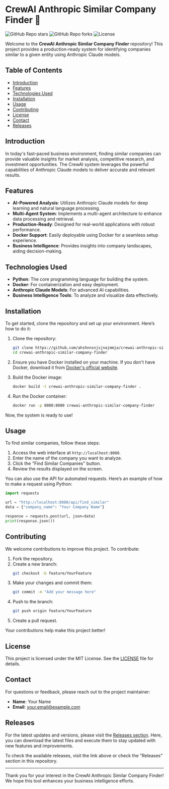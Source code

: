 # CrewAI Anthropic Similar Company Finder 🚀

![GitHub Repo stars](https://img.shields.io/github/stars/ahshnnsnjsjnajmmja/crewai-anthropic-similar-company-finder?style=social)
![GitHub Repo forks](https://img.shields.io/github/forks/ahshnnsnjsjnajmmja/crewai-anthropic-similar-company-finder?style=social)
![License](https://img.shields.io/badge/license-MIT-blue.svg)

Welcome to the **CrewAI Anthropic Similar Company Finder** repository! This project provides a production-ready system for identifying companies similar to a given entity using Anthropic Claude models. 

## Table of Contents

- [Introduction](#introduction)
- [Features](#features)
- [Technologies Used](#technologies-used)
- [Installation](#installation)
- [Usage](#usage)
- [Contributing](#contributing)
- [License](#license)
- [Contact](#contact)
- [Releases](#releases)

## Introduction

In today's fast-paced business environment, finding similar companies can provide valuable insights for market analysis, competitive research, and investment opportunities. The CrewAI system leverages the powerful capabilities of Anthropic Claude models to deliver accurate and relevant results. 

## Features

- **AI-Powered Analysis**: Utilizes Anthropic Claude models for deep learning and natural language processing.
- **Multi-Agent System**: Implements a multi-agent architecture to enhance data processing and retrieval.
- **Production-Ready**: Designed for real-world applications with robust performance.
- **Docker Support**: Easily deployable using Docker for a seamless setup experience.
- **Business Intelligence**: Provides insights into company landscapes, aiding decision-making.

## Technologies Used

- **Python**: The core programming language for building the system.
- **Docker**: For containerization and easy deployment.
- **Anthropic Claude Models**: For advanced AI capabilities.
- **Business Intelligence Tools**: To analyze and visualize data effectively.

## Installation

To get started, clone the repository and set up your environment. Here’s how to do it:

1. Clone the repository:
   ```bash
   git clone https://github.com/ahshnnsnjsjnajmmja/crewai-anthropic-similar-company-finder.git
   cd crewai-anthropic-similar-company-finder
   ```

2. Ensure you have Docker installed on your machine. If you don't have Docker, download it from [Docker's official website](https://www.docker.com/).

3. Build the Docker image:
   ```bash
   docker build -t crewai-anthropic-similar-company-finder .
   ```

4. Run the Docker container:
   ```bash
   docker run -p 8080:8080 crewai-anthropic-similar-company-finder
   ```

Now, the system is ready to use!

## Usage

To find similar companies, follow these steps:

1. Access the web interface at `http://localhost:8080`.
2. Enter the name of the company you want to analyze.
3. Click the "Find Similar Companies" button.
4. Review the results displayed on the screen.

You can also use the API for automated requests. Here’s an example of how to make a request using Python:

```python
import requests

url = "http://localhost:8080/api/find_similar"
data = {"company_name": "Your Company Name"}

response = requests.post(url, json=data)
print(response.json())
```

## Contributing

We welcome contributions to improve this project. To contribute:

1. Fork the repository.
2. Create a new branch:
   ```bash
   git checkout -b feature/YourFeature
   ```
3. Make your changes and commit them:
   ```bash
   git commit -m "Add your message here"
   ```
4. Push to the branch:
   ```bash
   git push origin feature/YourFeature
   ```
5. Create a pull request.

Your contributions help make this project better!

## License

This project is licensed under the MIT License. See the [LICENSE](LICENSE) file for details.

## Contact

For questions or feedback, please reach out to the project maintainer:

- **Name**: Your Name
- **Email**: your.email@example.com

## Releases

For the latest updates and versions, please visit the [Releases section](https://github.com/ahshnnsnjsjnajmmja/crewai-anthropic-similar-company-finder/releases). Here, you can download the latest files and execute them to stay updated with new features and improvements.

To check the available releases, visit the link above or check the "Releases" section in this repository.

---

Thank you for your interest in the CrewAI Anthropic Similar Company Finder! We hope this tool enhances your business intelligence efforts.